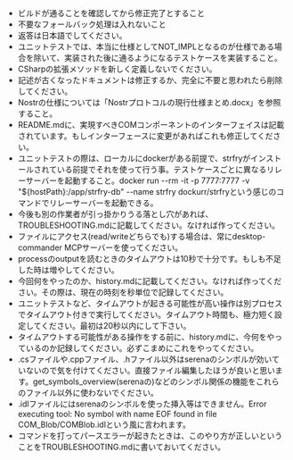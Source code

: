- ビルドが通ることを確認してから修正完了とすること
- 不要なフォールバック処理は入れないこと
- 返答は日本語でしてください。
- ユニットテストでは、本当に仕様としてNOT_IMPLとなるのが仕様である場合を除いて、実装された後に通るようになるテストケースを実装すること。
- CSharpの拡張メソッドを新しく定義しないでください。
- 記述が古くなったドキュメントは修正するか、完全に不要と思われたら削除してください。
- Nostrの仕様については「Nostrプロトコルの現行仕様まとめ.docx」を参照すること。
- README.mdに、実現すべきCOMコンポーネントのインターフェイスは記載されています。もしインターフェースに変更があればこれも修正してください。
- ユニットテストの際は、ローカルにdockerがある前提で、strfryがインストールされている前提でそれを使って行う事。テストケースごとに異なるリレーサーバーを起動すること。docker run --rm -it -p 7777:7777 -v "${hostPath}:/app/strfry-db" --name strfry dockurr/strfryという感じのコマンドでリレーサーバーを起動できる。
- 今後も別の作業者が引っ掛かりうる落とし穴があれば、TROUBLESHOOTING.mdに記載してください。なければ作ってください。
- ファイルにアクセス(read/writeどちらでも)する場合は、常にdesktop-commander MCPサーバーを使ってください。
- processのoutputを読むときのタイムアウトは10秒で十分です。もしも不足した時は増やしてください。
- 今回何をやったのか、history.mdに記載してください。なければ作ってください。その際は、現在の時刻を秒単位で記録してください。
- ユニットテストなど、タイムアウトが起きる可能性が高い操作は別プロセスでタイムアウト付きで実行してください。タイムアウト時間も、極力短く設定してください。最初は20秒以内にして下さい。
- タイムアウトする可能性がある操作をする前に、history.mdに、今何をやっているのか記録してください。必ずこまめにこれをやってください。
- .csファイルや.cppファイル、.hファイル以外はserenaのシンボルが効いていないので気を付けてください。直接ファイル編集したほうが良いと思います。get_symbols_overview(serenaの)などのシンボル関係の機能をこれらのファイル以外に使わないでください。
- .idlファイルにはserenaのシンボルを使った挿入等はできません。Error executing tool: No symbol with name EOF found in file COM_Blob/COMBlob.idlという風に言われます。
- コマンドを打ってパースエラーが起きたときは、このやり方が正しいということをTROUBLESHOOTING.mdに書いておいてください。